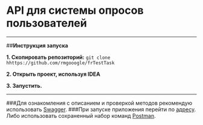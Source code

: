 # API для системы опросов пользователей
_______________________________
##**Инструкция запуска**

**1. Скопировать репозиторий:**
``
 git clone hhttps://github.com/rmgooogle/frTestTask
``

**2. Открыть проект, используя IDEA**

**3. Запустить.**

_____________________
###Для ознакомления с описанием и проверкой методов рекомендую использовать [Swagger](https://swagger.io). 
###При запуске приложения перейти по [адресу](http://localhost:8080/swagger-ui-task.html). Либо использовать сохраненный набор команд [Postman](https://github.com/rmgooogle/frTestTask/blob/main/frTestTaskPostman). 


